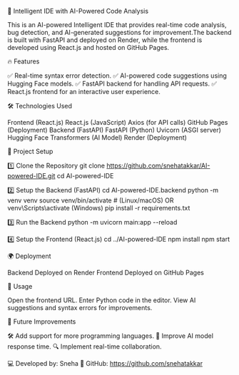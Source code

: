 🚀 Intelligent IDE with AI-Powered Code Analysis

This is an AI-powered Intelligent IDE that provides real-time code analysis, bug detection, and AI-generated suggestions for improvement.The backend is built with FastAPI and deployed on Render, while the frontend is developed using React.js and hosted on GitHub Pages.

🔥 Features

✅ Real-time syntax error detection.
✅ AI-powered code suggestions using Hugging Face models.
✅ FastAPI backend for handling API requests.
✅ React.js frontend for an interactive user experience.

🛠 Technologies Used

Frontend (React.js)
React.js (JavaScript)
Axios (for API calls)
GitHub Pages (Deployment)
Backend (FastAPI)
FastAPI (Python)
Uvicorn (ASGI server)
Hugging Face Transformers (AI Model)
Render (Deployment)


🚀 Project Setup

1️⃣ Clone the Repository
git clone https://github.com/snehatakkar/AI-powered-IDE.git
cd AI-powered-IDE

2️⃣ Setup the Backend (FastAPI)
cd AI-powered-IDE.backend
python -m venv venv
source venv/bin/activate  # (Linux/macOS) OR venv\Scripts\activate (Windows)
pip install -r requirements.txt

3️⃣ Run the Backend
python -m uvicorn main:app --reload

4️⃣ Setup the Frontend (React.js)
cd ../AI-powered-IDE
npm install
npm start


🌍 Deployment

Backend Deployed on Render
Frontend Deployed on GitHub Pages


🔄 Usage

Open the frontend URL.
Enter Python code in the editor.
View AI suggestions and syntax errors for improvements.


🎯 Future Improvements

🛠 Add support for more programming languages.
🚀 Improve AI model response time.
🔍 Implement real-time collaboration.

💻 Developed by: Sneha
🌟 GitHub: https://github.com/snehatakkar
